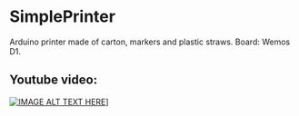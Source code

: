 # SimplePrinter
Arduino printer made of carton, markers and plastic straws. Board: Wemos D1.

## Youtube video:
[![IMAGE ALT TEXT HERE](https://img.youtube.com/vi/sigeapRQPQE/0.jpg)](https://www.youtube.com/watch?v=sigeapRQPQE)]
